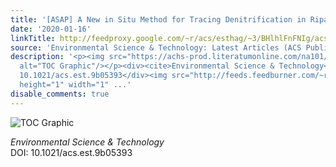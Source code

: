 ```yaml
---
title: '[ASAP] A New in Situ Method for Tracing Denitrification in Riparian Groundwater'
date: '2020-01-16'
linkTitle: http://feedproxy.google.com/~r/acs/esthag/~3/BHlhlFnFNIg/acs.est.9b05393
source: 'Environmental Science & Technology: Latest Articles (ACS Publications)'
description: '<p><img src="https://achs-prod.literatumonline.com/na101/home/literatum/publisher/achs/journals/content/esthag/0/esthag.ahead-of-print/acs.est.9b05393/20200116/images/medium/es9b05393_0007.gif"
  alt="TOC Graphic"/></p><div><cite>Environmental Science & Technology</cite></div><div>DOI:
  10.1021/acs.est.9b05393</div><img src="http://feeds.feedburner.com/~r/acs/esthag/~4/BHlhlFnFNIg"
  height="1" width="1" ...'
disable_comments: true
---
```

<p><img src="https://achs-prod.literatumonline.com/na101/home/literatum/publisher/achs/journals/content/esthag/0/esthag.ahead-of-print/acs.est.9b05393/20200116/images/medium/es9b05393_0007.gif" alt="TOC Graphic"/></p><div><cite>Environmental Science & Technology</cite></div><div>DOI: 10.1021/acs.est.9b05393</div><img src="http://feeds.feedburner.com/~r/acs/esthag/~4/BHlhlFnFNIg" height="1" width="1" ...